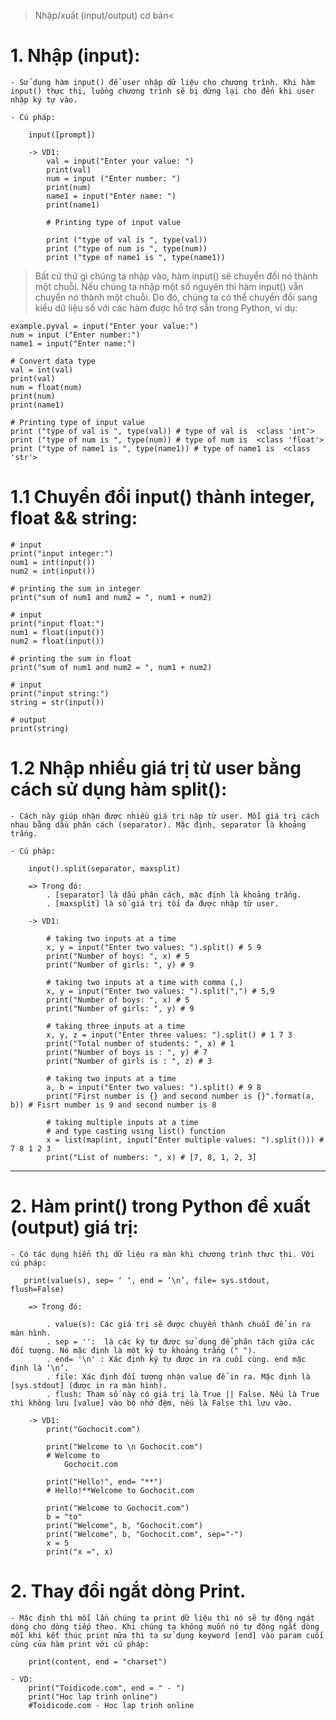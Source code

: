 > Nhập/xuất (input/output) cơ bản<

# 1. Nhập (input):

    - Sử dụng hàm input() để user nhập dữ liệu cho chương trình. Khi hàm input() thực thi, luồng chương trình sẽ bị dừng lại cho đến khi user nhập ký tự vào.

    - Cú pháp:

        input([prompt])

        -> VD1:
            val = input("Enter your value: ")
            print(val)
            num = input ("Enter number: ")
            print(num)
            name1 = input("Enter name: ")
            print(name1)

            # Printing type of input value

            print ("type of val is ", type(val))
            print ("type of num is ", type(num))
            print ("type of name1 is ", type(name1))

> Bất cứ thứ gì chúng ta nhập vào, hàm input() sẽ chuyển đổi nó thành một chuỗi. Nếu chúng ta nhập một số nguyên thì hàm input() vẫn chuyển nó thành một chuỗi. Do đó, chúng ta có thể chuyển đổi sang kiểu dữ liệu số với các hàm được hỗ trợ sẵn trong Python, ví dụ:

    example.pyval = input("Enter your value:")
    num = input ("Enter number:")
    name1 = input("Enter name:")

    # Convert data type
    val = int(val)
    print(val)
    num = float(num)
    print(num)
    print(name1)

    # Printing type of input value
    print ("type of val is ", type(val)) # type of val is  <class 'int'>
    print ("type of num is ", type(num)) # type of num is  <class 'float'>
    print ("type of name1 is ", type(name1)) # type of name1 is  <class 'str'>

# 1.1 Chuyển đổi input() thành integer, float && string:

    # input
    print("input integer:")
    num1 = int(input())
    num2 = int(input())

    # printing the sum in integer
    print("sum of num1 and num2 = ", num1 + num2)

    # input
    print("input float:")
    num1 = float(input())
    num2 = float(input())

    # printing the sum in float
    print("sum of num1 and num2 = ", num1 + num2)

    # input
    print("input string:")
    string = str(input())

    # output
    print(string)

# 1.2 Nhập nhiều giá trị từ user bằng cách sử dụng hàm split():

    - Cách này giúp nhận được nhiều giá trị nập từ user. Mỗi giá trị cách nhau bằng dấu phân cách (separator). Mặc định, separator là khoảng trắng.

    - Cú pháp:

        input().split(separator, maxsplit)

        => Trong đó:
            . [separator] là dấu phân cách, mặc định là khoảng trắng.
            . [maxsplit] là số giá trị tối đa được nhập từ user.

        -> VD1:

            # taking two inputs at a time
            x, y = input("Enter two values: ").split() # 5 9
            print("Number of boys: ", x) # 5
            print("Number of girls: ", y) # 9

            # taking two inputs at a time with comma (,)
            x, y = input("Enter two values: ").split(",") # 5,9
            print("Number of boys: ", x) # 5
            print("Number of girls: ", y) # 9

            # taking three inputs at a time
            x, y, z = input("Enter three values: ").split() # 1 7 3
            print("Total number of students: ", x) # 1
            print("Number of boys is : ", y) # 7
            print("Number of girls is : ", z) # 3

            # taking two inputs at a time
            a, b = input("Enter two values: ").split() # 9 8
            print("First number is {} and second number is {}".format(a, b)) # Fisrt number is 9 and second number is 8

            # taking multiple inputs at a time
            # and type casting using list() function
            x = list(map(int, input("Enter multiple values: ").split())) # 7 8 1 2 3
            print("List of numbers: ", x) # [7, 8, 1, 2, 3]

---

# 2. Hàm print() trong Python để xuất (output) giá trị:

    - Có tác dụng hiển thị dữ liệu ra màn khi chương trình thực thi. Với cú pháp:

       print(value(s), sep= ‘ ‘, end = ‘\n’, file= sys.stdout, flush=False)

        => Trong đó:

            . value(s): Các giá trị sẽ được chuyển thành chuỗi để in ra màn hình.
            . sep = '':  là các ký tự được sử dụng để phân tách giữa các đối tượng. Nó mặc định là một ký tự khoảng trắng (" ").
            . end= '\n' : Xác định ký tự được in ra cuối cùng. end mặc định là ‘\n’.
            . file: Xác định đối tượng nhận value để in ra. Mặc định là [sys.stdout] (được in ra màn hình).
            . flush: Tham số này có giá trị là True || False. Nếu là True thì không lưu [value] vào bộ nhớ đệm, nếu là False thì lưu vào.

        -> VD1:
            print("Gochocit.com")

            print("Welcome to \n Gochocit.com")
            # Welcome to
                Gochocit.com

            print("Hello!", end= "**")
            # Hello!**Welcome to Gochocit.com

            print("Welcome to Gochocit.com")
            b = "to"
            print("Welcome", b, "Gochocit.com")
            print("Welcome", b, "Gochocit.com", sep="-")
            x = 5
            print("x =", x)

# 2. Thay đổi ngắt dòng Print.

    - Mặc định thì mỗi lần chúng ta print dữ liệu thì nó sẽ tự động ngát dòng cho dòng tiếp theo. Khi chúng ta không muốn nó tự động ngắt dòng mỗi khi kết thúc print nữa thì ta sử dụng keyword [end] vào param cuối cùng của hàm print với cú pháp:

        print(content, end = "charset")

    - VD:
        print("Toidicode.com", end = " - ")
        print("Hoc lap trinh online")
        #Toidicode.com - Hoc lap trinh online
